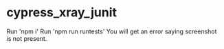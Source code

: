 # cypress_xray_junit
Run 'npm i'
Run 'npm run runtests'
You will get an error saying screenshot is not present.
